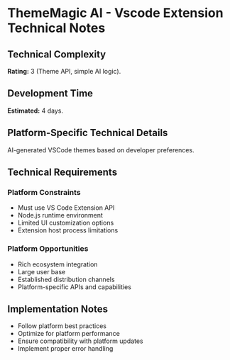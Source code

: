 # ThemeMagic AI - Vscode Extension Technical Notes

## Technical Complexity
**Rating:** 3 (Theme API, simple AI logic).

## Development Time
**Estimated:** 4 days.

## Platform-Specific Technical Details
AI-generated VSCode themes based on developer preferences.

## Technical Requirements

### Platform Constraints
- Must use VS Code Extension API
- Node.js runtime environment
- Limited UI customization options
- Extension host process limitations

### Platform Opportunities
- Rich ecosystem integration
- Large user base
- Established distribution channels
- Platform-specific APIs and capabilities

## Implementation Notes
- Follow platform best practices
- Optimize for platform performance
- Ensure compatibility with platform updates
- Implement proper error handling
